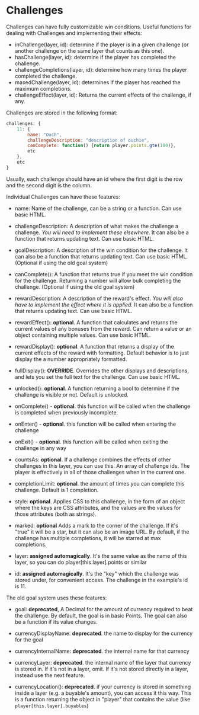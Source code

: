 # Challenges

Challenges can have fully customizable win conditions. Useful functions for dealing with Challenges and implementing their effects:

- inChallenge(layer, id): determine if the player is in a given challenge (or another challenge on the same layer that counts as this one).
- hasChallenge(layer, id): determine if the player has completed the challenge.
- challengeCompletions(layer, id): determine how many times the player completed the challenge.
- maxedChallenge(layer, id): determines if the player has reached the maximum completions.
- challengeEffect(layer, id): Returns the current effects of the challenge, if any.

Challenges are stored in the following format:

```js
challenges: {
    11: {
        name: "Ouch",
        challengeDescription: "description of ouchie",
        canComplete: function() {return player.points.gte(100)},
        etc
    },
    etc
}
```

Usually, each challenge should have an id where the first digit is the row and the second digit is the column.

Individual Challenges can have these features:

- name: Name of the challenge, can be a string or a function. Can use basic HTML.

- challengeDescription: A description of what makes the challenge a challenge. *You will need to implement these elsewhere.* It can also be a function that returns updating text. Can use basic HTML.

- goalDescription: A description of the win condition for the challenge. It can also be a function that returns updating text.
    Can use basic HTML. (Optional if using the old goal system)

- canComplete(): A function that returns true if you meet the win condition for the challenge. Returning a number will allow bulk completing the challenge.
    (Optional if using the old goal system)

- rewardDescription: A description of the reward's effect. *You will also have to implement the effect where it is applied.* It can also be a function that returns updating text. Can use basic HTML.

- rewardEffect(): **optional**. A function that calculates and returns the current values of any bonuses from the reward. Can return a value or an object containing multiple values. Can use basic HTML.

- rewardDisplay(): **optional**. A function that returns a display of the current effects of the reward with formatting. Default behavior is to just display the a number appropriately formatted.

- fullDisplay(): **OVERRIDE**. Overrides the other displays and descriptions, and lets you set the full text for the challenge. Can use basic HTML.

- unlocked(): **optional**. A function returning a bool to determine if the challenge is visible or not. Default is unlocked.

- onComplete() - **optional**. this function will be called when the challenge is completed when previously incomplete.

- onEnter() - **optional**. this function will be called when entering the challenge

- onExit() - **optional**. this function will be called when exiting the challenge in any way

- countsAs: **optional**. If a challenge combines the effects of other challenges in this layer, you can use this. An array of challenge ids. The player is effectively in all of those challenges when in the current one.

- completionLimit: **optional**. the amount of times you can complete this challenge. Default is 1 completion.

- style: **optional**. Applies CSS to this challenge, in the form of an object where the keys are CSS attributes, and the values are the values for those attributes (both as strings).

- marked: **optional** Adds a mark to the corner of the challenge. If it's "true" it will be a star, but it can also be an image URL. By default, if the challenge has multiple completions, it will be starred at max completions.

- layer: **assigned automagically**. It's the same value as the name of this layer, so you can do player[this.layer].points or similar

- id: **assigned automagically**. It's the "key" which the challenge was stored under, for convenient access. The challenge in the example's id is 11.



The old goal system uses these features:

- goal: **deprecated**, A Decimal for the amount of currency required to beat the challenge. By default, the goal is in basic Points. The goal can also be a function if its value changes.

- currencyDisplayName: **deprecated**. the name to display for the currency for the goal

- currencyInternalName: **deprecated**. the internal name for that currency

- currencyLayer: **deprecated**. the internal name of the layer that currency is stored in. If it's not in a layer, omit. If it's not stored directly in a layer, instead use the next feature.

- currencyLocation(): **deprecated**. if your currency is stored in something inside a layer (e.g. a buyable's amount), you can access it this way. This is a function returning the object in "player" that contains the value (like `player[this.layer].buyables`)

